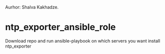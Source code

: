 Aurhor: Shalva Kakhadze.

# ntp_exporter_ansible_role

Download repo and run ansible-playbook on which servers you want install ntp_exporter
